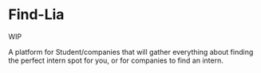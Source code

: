# Find-Lia

WIP

A platform for Student/companies that will gather everything about finding the perfect intern spot for you, or for companies to find an intern.
